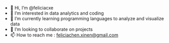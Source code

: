- 👋 Hi, I’m @feliciacxe
- 👀 I’m interested in data analytics and coding
- 🌱 I’m currently learning programming languages to analyze and visualize data
- 💞️ I’m looking to collaborate on projects
- 📫 How to reach me : feliciachen.xinen@gmail.com

<!---
feliciacxe/feliciacxe is a ✨ special ✨ repository because its `README.md` (this file) appears on your GitHub profile.
You can click the Preview link to take a look at your changes.
--->
